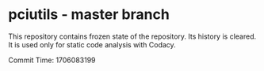 # pciutils - master branch

This repository contains frozen state of the repository.
Its history is cleared. It is used only for static code
analysis with Codacy.

Commit Time: 1706083199